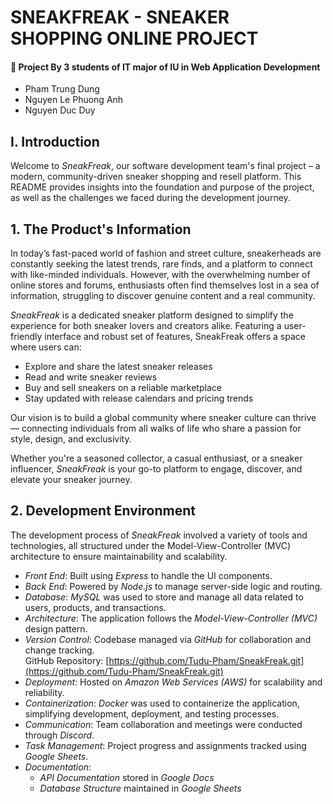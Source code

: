 # SNEAKFREAK - SNEAKER SHOPPING ONLINE PROJECT

#### 👥 Project By 3 students of IT major of IU in Web Application Development

- Pham Trung Dung  
- Nguyen Le Phuong Anh  
- Nguyen Duc Duy

## I. Introduction

Welcome to *SneakFreak*, our software development team's final project – a modern, community-driven sneaker shopping and resell platform. This README provides insights into the foundation and purpose of the project, as well as the challenges we faced during the development journey.

## 1. The Product's Information

In today’s fast-paced world of fashion and street culture, sneakerheads are constantly seeking the latest trends, rare finds, and a platform to connect with like-minded individuals. However, with the overwhelming number of online stores and forums, enthusiasts often find themselves lost in a sea of information, struggling to discover genuine content and a real community.

*SneakFreak* is a dedicated sneaker platform designed to simplify the experience for both sneaker lovers and creators alike. Featuring a user-friendly interface and robust set of features, SneakFreak offers a space where users can:

- Explore and share the latest sneaker releases
- Read and write sneaker reviews
- Buy and sell sneakers on a reliable marketplace
- Stay updated with release calendars and pricing trends

Our vision is to build a global community where sneaker culture can thrive — connecting individuals from all walks of life who share a passion for style, design, and exclusivity.

Whether you're a seasoned collector, a casual enthusiast, or a sneaker influencer, *SneakFreak* is your go-to platform to engage, discover, and elevate your sneaker journey.
## 2. Development Environment

The development process of *SneakFreak* involved a variety of tools and technologies, all structured under the Model-View-Controller (MVC) architecture to ensure maintainability and scalability.

- *Front End*: Built using *Express* to handle the UI components.
- *Back End*: Powered by *Node.js* to manage server-side logic and routing.
- *Database*: *MySQL* was used to store and manage all data related to users, products, and transactions.
- *Architecture*: The application follows the *Model-View-Controller (MVC)* design pattern.
- *Version Control*: Codebase managed via *GitHub* for collaboration and change tracking.  
  GitHub Repository: [https://github.com/Tudu-Pham/SneakFreak.git](https://github.com/Tudu-Pham/SneakFreak.git)
- *Deployment*: Hosted on *Amazon Web Services (AWS)* for scalability and reliability.
- *Containerization*: *Docker* was used to containerize the application, simplifying development, deployment, and testing processes.
- *Communication*: Team collaboration and meetings were conducted through *Discord*.
- *Task Management*: Project progress and assignments tracked using *Google Sheets*.
- *Documentation*: 
  - *API Documentation* stored in *Google Docs*
  - *Database Structure* maintained in *Google Sheets*